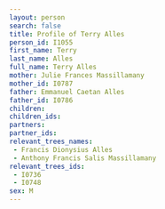 ```yaml
---
layout: person
search: false
title: Profile of Terry Alles
person_id: I1055
first_name: Terry
last_name: Alles
full_name: Terry Alles
mother: Julie Frances Massillamany
mother_id: I0787
father: Emmanuel Caetan Alles
father_id: I0786
children:
children_ids:
partners:
partner_ids:
relevant_trees_names:
 - Francis Dionysius Alles
 - Anthony Francis Salis Massillamany
relevant_trees_ids:
 - I0736
 - I0748
sex: M
---
```



